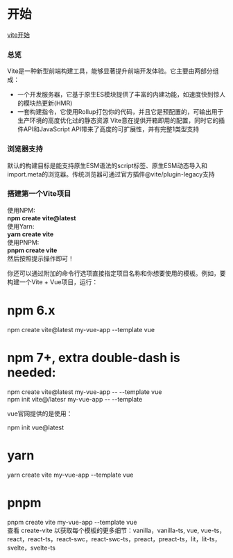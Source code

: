 # 开始
[vite开始](https://cn.vitejs.dev/guide/)
### 总览
Vite是一种新型前端构建工具，能够显著提升前端开发体验。它主要由两部分组成：
* 一个开发服务器，它基于原生ES模块提供了丰富的内建功能，如速度快到惊人的模块热更新(HMR)
* 一套构建指令，它使用Rollup打包你的代码，并且它是预配置的，可输出用于生产环境的高度优化过的静态资源
Vite意在提供开箱即用的配置，同时它的插件API和JavaScript API带来了高度的可扩展性，并有完整1类型支持
### 浏览器支持
默认的构建目标是能支持原生ESM语法的script标签、原生ESM动态导入和import.meta的浏览器。传统浏览器可通过官方插件@vite/plugin-legacy支持
### 搭建第一个Vite项目

使用NPM:
<br/>
**npm create vite@latest**
<br/>
使用Yarn:
<br/>
**yarn create vite**
<br/>
使用PNPM:
<br/>
**pnpm create vite**
<br/>
然后按照提示操作即可！
<br/>

你还可以通过附加的命令行选项直接指定项目名称和你想要使用的模板。例如，要构建一个Vite + Vue项目，运行：
<br/>
# npm 6.x
npm create vite@latest my-vue-app --template vue

# npm 7+, extra double-dash is needed:
npm create vite@latest my-vue-app -- --template vue
<br/>
npm init vite@/latesr my-vue-app -- --template

<p>vue官网提供的是使用：</p>
<p>npm init vue@latest</p>

# yarn
yarn create vite my-vue-app --template vue

# pnpm
pnpm create vite my-vue-app --template vue
<br/>
查看 create-vite 以获取每个模板的更多细节：vanilla，vanilla-ts, vue, vue-ts，react，react-ts，react-swc，react-swc-ts，preact，preact-ts，lit，lit-ts，svelte，svelte-ts